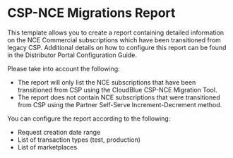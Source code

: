 # CSP-NCE Migrations Report

This template allows you to create a report containing detailed information on the NCE Commercial subscriptions which have been transitioned from legacy CSP. Additional details on how to configure this report can be found in the Distributor Portal Configuration Guide.

Please take into account the following:

- The report will only list the NCE subscriptions that have been transitioned from CSP using the CloudBlue CSP-NCE Migration Tool.
- The report does not contain NCE subscriptions that were transitioned from CSP using the Partner Self-Serve Increment-Decrement method.

You can configure the report according to the following:

- Request creation date range
- List of transaction types (test, production)
- List of marketplaces
